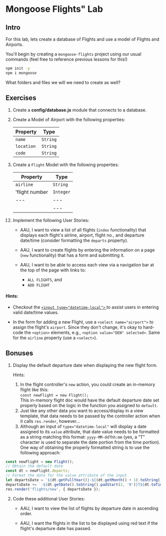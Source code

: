 

# Mongoose Flights" Lab

## Intro

For this lab, lets create a database of Flights and use a model of Flights and Airports.

You'll begin by creating a `mongoose-flights` project using our usual commands (feel free to reference previous lessons for this!)
```sh
npm init -y
npm i mongoose
```

What folders and files we will we need to create as well?

## Exercises

1) Create a **config/database.js** module that connects to a database.


2) Create a Model of Airport with the following properties:

	| Property | Type |
	|---|---|
	| `name`| `String`|  (Logan, LaGuardia, Heathrow, O'Hare, Pearson...)
	| `location`| `String`| (Boston, New York, London, Chicago, Toronto...)
	| `code`| `String`|    (LGN, LGA, HRT, OHR, YYZ...)



3) Create a `Flight` Model with the following properties:

	| Property | Type |
	|---|---|
	| `airline`| `String`| ('American', 'Southwest', 'Delta'...)
	 |'flight number |`Integer`| 
	  |---|---| 
	   |---|---| 

12. Implement the following User Stories:
	- AAU, I want to view a list of all flights (`index` functionality) that displays each flight's airline, airport, flight no., and departure date/time (consider formatting the `departs` property).
	
	- AAU, I want to create flights by entering the information on a page (`new` functionality) that has a form and submitting it.

	- AAU, I want to be able to access each view via a navigation bar at the top of the page with links to:
		- `ALL FLIGHTS`, and
		- `ADD FLIGHT`

#### Hints:

- Checkout the [`<input type="datetime-local">`
](https://developer.mozilla.org/en-US/docs/Web/HTML/Element/input/datetime-local) to assist users in entering valid date/time values.

- In the form for adding a new Flight, use a `<select name="airport">` to assign the flight's `airport`. Since they don't change, it's okay to hard-code the `<option>` elements, e.g., `<option value="DEN" selected>`. Same for the `airline` property (use a `<select>`).

## Bonuses

1. Display the default departure date when displaying the new flight form.

	Hints:
	1. In the flight controller's `new` action, you could create an in-memory flight like this:<br>`const newFlight = new Flight();`<br>  This in-memory flight doc would have the default departure date set properly based on the logic in the function you assigned to `default`.
	2. Just like any other data you want to access/display in a view template, that data needs to be passed by the controller action when it calls `res.render`, however…
	3. Although an input of `type="datetime-local"` will display a date assigned to its `value` attribute, that date value needs to be formatted as a string matching this format: `yyyy-MM-ddThh:mm` (yes, a “T” character is used to separate the date portion from the time portion).  One way of obtaining the properly formatted string is to use the following approach:<br>

```js
const newFlight = new Flight();
// Obtain the default date
const dt = newFlight.departs;
// Format the date for the value attribute of the input
let departsDate = `${dt.getFullYear()}-${(dt.getMonth() + 1).toString().padStart(2, '0')}`;
departsDate += `-${dt.getDate().toString().padStart(2, '0')}T${dt.toTimeString().slice(0, 5)}`;
res.render('flights/new', { departsDate });
```

2. Code these additional User Stories:
	- AAU, I want to view the list of flights by departure date in ascending order.
	
	- AAU, I want the flights in the list to be displayed using red text if the flight's departure date has passed.


